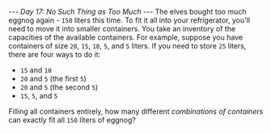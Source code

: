 *--- Day 17: No Such Thing as Too Much ---*
The elves bought too much eggnog again - `150` liters this time.  To fit it all into your refrigerator, you'll need to move it into smaller containers.  You take an inventory of the capacities of the available containers.
For example, suppose you have containers of size `20`, `15`, `10`, `5`, and `5` liters.  If you need to store `25` liters, there are four ways to do it:

- `15` and `10`
- `20` and `5` (the first `5`)
- `20` and `5` (the second `5`)
- `15`, `5`, and `5`

Filling all containers entirely, how many different _combinations of containers_ can exactly fit all `150` liters of eggnog?
